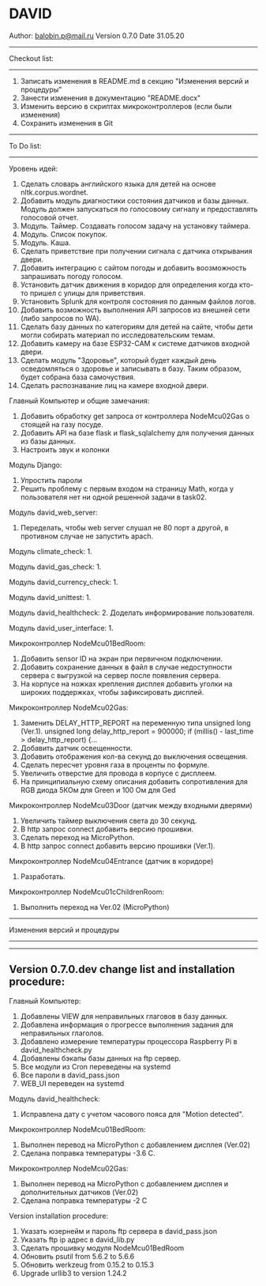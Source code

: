 # DAVID

Author: balobin.p@mail.ru
Version 0.7.0
Date 31.05.20

************************************************************************************************************************
Checkout list:
************************************************************************************************************************

1. Записать изменения в README.md в секцию "Изменения версий и процедуры"
2. Занести изменения в документацию "README.docx"
3. Изменить версию в скриптах микроконтроллеров (если были изменения)
4. Сохранить изменения в Git

************************************************************************************************************************
To Do list:
************************************************************************************************************************

Уровень идей:
1. Сделать словарь английского языка для детей на основе nltk.corpus.wordnet.
2. Добавить модуль диагностики состояния датчиков и базы данных. Модуль должен запускаться по голосовому сигналу и предоставлять голосовой отчет.
3. Модуль. Таймер. Создавать голосом задачу на установку таймера.
4. Модуль. Список покупок.
5. Модуль. Каша.
10. Сделать приветствие при получении сигнала с датчика открывания двери.
13. Добавить интеграцию с сайтом погоды и добавить воозможность запрашивать погоду голосом.
14. Установить датчик движения в коридор для определения когда кто-то пришел с улицы для приветствия.
18. Установить Splunk для контроля состояния по данным файлов логов.
23. Добавить возможность выполнения API запросов из внешней сети (либо запросов по WA).
25. Сделать базу данных по категориям для детей на сайте, чтобы дети могли собирать материал по исследовательским темам.
27. Добавить камеру на базе ESP32-CAM к системе датчиков входной двери.
28. Сделать модуль "Здоровье", который будет каждый день осведомляться о здоровье и записывать в базу. Таким образом, будет собрана база самочуствия.
29. Сделать распознавание лиц на камере входной двери.

Главный Компьютер и общие замечания:
1. Добавить обработку get запроса от контроллера NodeMcu02Gas о стоящей на газу посуде.
2. Добавить API на базе flask и flask_sqlalchemy для получения данных из базы данных.
3. Настроить звук и колонки

Модуль Django:
1. Упростить пароли
4. Решить проблему с первым входом на страницу Math, когда у пользователя нет ни одной решенной задачи в task02.

Модуль david_web_server:
1. Переделать, чтобы web server слушал не 80 порт а другой, в противном случае не запустить apach.

Модуль climate_check:
1. 

Модуль david_gas_check:
1. 

Модуль david_currency_check:
1. 

Модуль david_unittest:
1. 

Модуль david_healthcheck:
2. Доделать информирование пользователя.

Модуль david_user_interface:
1. 

Микроконтроллер NodeMcu01BedRoom:
1. Добавить sensor ID на экран при первичном подключении.
3. Добавить сохранение данных в файл в случае недоступности сервера с выгрузкой на сервер после появления сервера.
4. На корпусе на ножках крепления дисплея добавить уголки на широких поддержках, чтобы зафиксировать дисплей.

Микроконтроллер NodeMcu02Gas:
1. Заменить DELAY_HTTP_REPORT на переменную типа unsigned long (Ver.1).
unsigned long delay_http_report = 900000;
if (millis() - last_time > delay_http_report) {...
3. Добавить датчик освещенности.
4. Добавить отображения кол-ва секунд до выключения освещения.
5. Сделать пересчет уровня газа в проценты по формуле.
7. Увеличить отверстие для провода в корпусе с дисплеем.
8. На принципиальную схему описания добавить сопротивления для RGB диода 5КОм для Green и 100 Ом для Ged

Микроконтроллер NodeMcu03Door (датчик между входными дверями)
1. Увеличить таймер выключения света до 30 секунд.
3. В http запрос connect добавить версию прошивки.
4. Сделать переход на MicroPython.
5. В http запрос connect добавить версию прошивки (Ver.1).

Микроконтроллер NodeMcu04Entrance (датчик в коридоре)
1. Разработать.

Микроконтроллер NodeMcu01cChildrenRoom:
1. Выполнить переход на Ver.02 (MicroPython)

************************************************************************************************************************
Изменения версий и процедуры
************************************************************************************************************************

------------------------------------
Version 0.7.0.dev change list and installation procedure:
------------------------------------

Главный Компьютер:
1. Добавлены VIEW для неправильных глаговов в базу данных.
2. Добавлена информация о прогрессе выполнения задания для неправильных глаголов.
3. Добавлено измерение температуры процессора Raspberry Pi в david_healthcheck.py
4. Добавлены бэкапы базы данных на ftp сервер.
5. Все модули из Cron переведены на systemd
6. Все пароли в david_pass.json
7. WEB_UI переведен на systemd

Модуль david_healthcheck:
1. Исправлена дату с учетом часового пояса для "Motion detected".

Микроконтроллер NodeMcu01BedRoom:
1. Выполнен перевод на MicroPython с добавлением дисплея (Ver.02)
2. Сделана поправка температуры -3.6 С.

Микроконтроллер NodeMcu02Gas:
1. Выполнен перевод на MicroPython с добавлением дисплея и дополнительных датчиков (Ver.02)
2. Сделана поправка температуры -2 С

Version installation procedure:
1. Указать юзернейм и пароль ftp сервера в david_pass.json
2. Указать ftp ip адрес в david_lib.py
3. Сделать прошивку модуля NodeMcu01BedRoom
4. Обновить psutil from 5.6.2 to 5.6.6
5. Обновить werkzeug from 0.15.2 to 0.15.3
6. Upgrade urllib3 to version 1.24.2